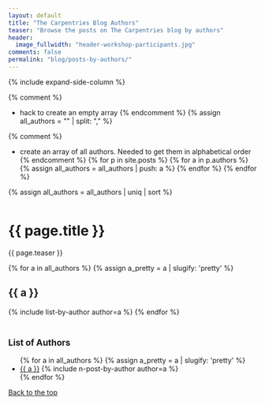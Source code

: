 ```yaml
---
layout: default
title: "The Carpentries Blog Authors"
teaser: "Browse the posts on The Carpentries blog by authors"
header:
  image_fullwidth: "header-workshop-participants.jpg"
comments: false
permalink: "blog/posts-by-authors/"
---
```


{% include expand-side-column %}

{% comment %}
* hack to create an empty array
{% endcomment %}
{% assign all_authors = "" | split: "," %}

{% comment %}
* create an array of all authors. Needed to get them in alphabetical order
{% endcomment %}
{% for p in site.posts %}
{% for a in p.authors %}
{% assign all_authors = all_authors | push: a  %}
{% endfor %}
{% endfor %}

{% assign all_authors = all_authors | uniq | sort %}

<div class="row t30">

<div class="medium-8 column list-posts">

  <div itemprop="name">
  <h1>{{ page.title }}</h1>
  </div>
  
  <p class="teaser" itemprop="description">
    {{ page.teaser }}
  </p>
  
{% for a in all_authors %}
{% assign a_pretty = a | slugify: 'pretty' %}  
<h2 id="blog-author-{{ a_pretty }}">{{ a }}</h2>

{% include list-by-author author=a %}
{% endfor %}
</div>

<div class="medium-4 column list-tags">
<h2><small>List of Authors</small></h2>
<ul>
{% for a in all_authors %}
{% assign a_pretty = a | slugify: 'pretty' %}  
<li><a href="#blog-author-{{a_pretty}}">{{ a }}</a> {% include n-post-by-author author=a %}</li>
{% endfor %}
</ul>

<div style="position: sticky; top: 4rem;">
  <a href="#top-of-page"><i class="fas fa-chevron-up"></i> Back to the top</a>
</div>


</div>

</div>
